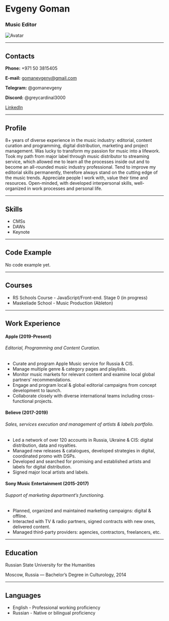 # Evgeny Goman
### Music Editor
![Avatar](https://avatars.githubusercontent.com/u/105670264?v=4)
***

## Contacts
**Phone:**
+971 50 3815405

**E-mail:**
gomanevgeny@gmail.com

**Telegram:**
@gomanevgeny

**Discord:**
@greycardinal3000

[LinkedIn](https://www.linkedin.com/in/gomanevgeny/)
***

## Profile
8+ years of diverse experience in the music industry: editorial, content curation and programming, digital distribution, marketing and project management. Was lucky to transform my passion for music into a lifework. Took my path from major label through music distributor to streaming service, which allowed me to learn all the processes inside out and to become an all-rounded music industry professional. Tend to improve my editorial skills permanently, therefore always stand on the cutting edge of the music trends. Appreciate people I work with, value their time and resources. Open-minded, with developed interpersonal skills, well-organized in work processes and personal life.
***

## Skills
* CMSs
* DAWs
* Keynote
***

## Code Example
No code example yet.
***

## Courses
* RS Schools Course - JavaScript/Front-end. Stage 0 (in progress)
* Maskeliade School - Music Production (Ableton)
***

## Work Experience
#### Apple (2019-Present)
###### *Editorial, Programming and Content Curation.*
* Curate and program Apple Music service for Russia & CIS.
* Manage multiple genre & category pages and playlists.
* Monitor music markets for relevant content and examine local global partners’ recommendations.
* Engage and program local & global editorial campaigns from concept development to launch.
* Collaborate closely with diverse international teams including cross-functional projects.
#### Believe (2017-2019)
###### *Sales, services execution and management of artists & labels portfolio.*
* Led a network of over 120 accounts in Russia, Ukraine & CIS: digital distribution, data and royalties.
* Managed new releases & catalogues, developed strategies in digital, coordinated promo with DSPs.
* Developed and searched for promising and established artists and labels for digital distribution.
* Signed major local artists and labels.
#### Sony Music Entertainment (2015-2017)
###### *Support of marketing department’s functioning.*
* Planned, organized and maintained marketing campaigns: digital & offline.
* Interacted with TV & radio partners, signed contracts with new ones, delivered content.
* Managed third-party providers: agencies, contractors, freelancers, etc.
***

## Education
Russian State University for the Humanities

Moscow, Russia — Bachelor’s Degree in Culturology, 2014
***

## Languages
* English - Professional working proficiency
* Russian - Native or bilingual proficiency
